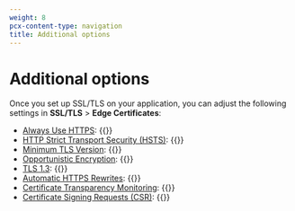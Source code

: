 ```yaml
---
weight: 8
pcx-content-type: navigation
title: Additional options
---
```


# Additional options

Once you set up SSL/TLS on your application, you can adjust the following settings in **SSL/TLS** > **Edge Certificates**:

*   [Always Use HTTPS](/ssl/always-use-https/): {{<render file="_always-use-https-definition.md">}}
*   [HTTP Strict Transport Security (HSTS)](/ssl/http-strict-transport-security/): {{<render file="_hsts-definition.md">}}
*   [Minimum TLS Version](/ssl/minimum-tls/): {{<render file="_minimum-tls-definition.md">}}
*   [Opportunistic Encryption](/ssl/opportunistic-encryption/): {{<render file="_opportunistic-encryption-definition.md">}}
*   [TLS 1.3](/ssl/tls-13/): {{<render file="_tls-13-definition.md">}}
*   [Automatic HTTPS Rewrites](/ssl/automatic-https-rewrites/): {{<render file="_automatic-https-rewrites-definition.md">}}
*   [Certificate Transparency Monitoring](/ssl/certificate-transparency-monitoring/): {{<render file="_cert-transparency-monitoring-definition.md">}}
*   [Certificate Signing Requests (CSR)](/ssl/certificate-signing-requests/): {{<render file="_csr-definition.md">}}
